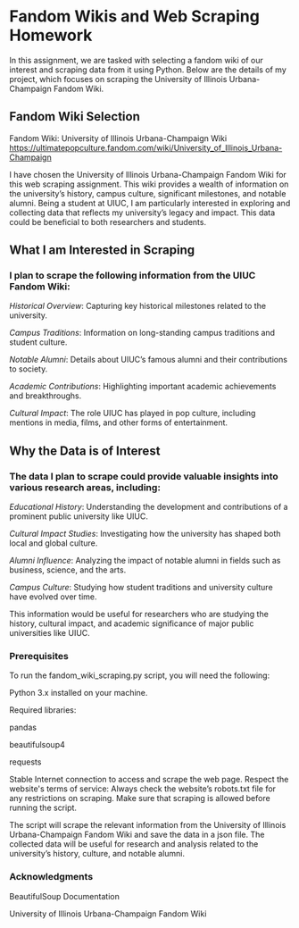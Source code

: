 # Fandom Wikis and Web Scraping Homework
In this assignment, we are tasked with selecting a fandom wiki of our interest and scraping data from it using Python. Below are the details of my project, which focuses on scraping the University of Illinois Urbana-Champaign Fandom Wiki.

## Fandom Wiki Selection
Fandom Wiki: University of Illinois Urbana-Champaign Wiki 
https://ultimatepopculture.fandom.com/wiki/University_of_Illinois_Urbana-Champaign

I have chosen the University of Illinois Urbana-Champaign Fandom Wiki for this web scraping assignment. This wiki provides a wealth of information on the university’s history, campus culture, significant milestones, and notable alumni. Being a student at UIUC, I am particularly interested in exploring and collecting data that reflects my university’s legacy and impact. This data could be beneficial to both researchers and students.

## What I am Interested in Scraping
### I plan to scrape the following information from the UIUC Fandom Wiki:

*Historical Overview*: Capturing key historical milestones related to the university.

*Campus Traditions*: Information on long-standing campus traditions and student culture.

*Notable Alumni*: Details about UIUC’s famous alumni and their contributions to society.

*Academic Contributions*: Highlighting important academic achievements and breakthroughs.

*Cultural Impact*: The role UIUC has played in pop culture, including mentions in media, films, and other forms of entertainment.

## Why the Data is of Interest

### The data I plan to scrape could provide valuable insights into various research areas, including:

*Educational History*: Understanding the development and contributions of a prominent public university like UIUC.

*Cultural Impact Studies*: Investigating how the university has shaped both local and global culture.

*Alumni Influence*: Analyzing the impact of notable alumni in fields such as business, science, and the arts.

*Campus Culture*: Studying how student traditions and university culture have evolved over time.

This information would be useful for researchers who are studying the history, cultural impact, and academic significance of major public universities like UIUC.

### Prerequisites
To run the fandom_wiki_scraping.py script, you will need the following:

Python 3.x installed on your machine.

Required libraries:

pandas

beautifulsoup4

requests

Stable Internet connection to access and scrape the web page.
Respect the website's terms of service: Always check the website’s robots.txt file for any restrictions on scraping. Make sure that scraping is allowed before running the script.


The script will scrape the relevant information from the University of Illinois Urbana-Champaign Fandom Wiki and save the data in a json file. The collected data will be useful for research and analysis related to the university’s history, culture, and notable alumni.

### Acknowledgments
BeautifulSoup Documentation

University of Illinois Urbana-Champaign Fandom Wiki
